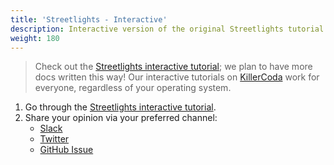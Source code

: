 ```yaml
---
title: 'Streetlights - Interactive'
description: Interactive version of the original Streetlights tutorial.
weight: 180
---
```


> Check out the <a href="https://killercoda.com/asyncapi/scenario/streetlight-tut-v3" target="_blank">Streetlights interactive tutorial</a>; we plan to have more docs written this way! Our interactive tutorials on <a href="https://killercoda.com" target="_blank">KillerCoda</a> work for everyone, regardless of your operating system. 

1. Go through the <a href="https://killercoda.com/asyncapi/scenario/streetlight-tut-v3" target="_blank">Streetlights interactive tutorial</a>.
2. Share your opinion via your preferred channel:
   - <a href="https://www.asyncapi.com/slack-invite/" target="_blank">Slack</a>
   - <a href="https://twitter.com/AsyncAPISpec" target="_blank">Twitter</a>
   - <a href="https://github.com/asyncapi/website/issues/" target="_blank">GitHub Issue</a>
